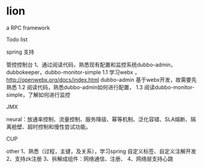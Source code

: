 # lion

a RPC framework

Todo list

spring 支持


管控控制台
1、通过阅读代码，熟悉现有配置和监控系统dubbo-admin， dubbokeeper，dubbo-monitor-simple
1.1 学习webx ，http://openwebx.org/docs/index.html
    dubbo-admin 基于webx开发，故需要先熟悉
1.2 阅读代码，熟悉dubbo-admin如何进行配置，
1.3 阅读dubbo-monitor-simple，了解如何进行监控    
     
JMX

neural：放通率控制、流量控制、服务降级、幂等机制、泛化容错、SLA熔断、隔离舱壁、超时控制和慢性尝试功能。

CUP


other
1、熟悉（过程，主键，及关系），学习spring 自定义标签、自定义注解开发 
2、支持zk注册
3、拆解成组件：网络通信、注册、
4、网络层支持心跳




